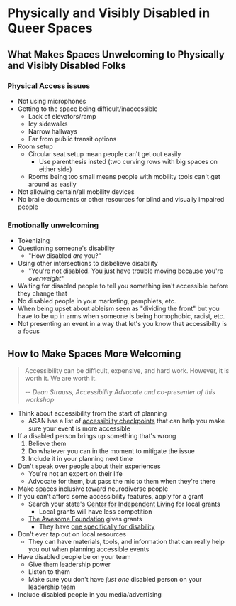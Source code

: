 # Physically and Visibly Disabled in Queer Spaces #

## What Makes Spaces Unwelcoming to Physically and Visibly Disabled Folks ##
### Physical Access issues ###
  * Not using microphones
  * Getting to the space being difficult/inaccessible
    * Lack of elevators/ramp
    * Icy sidewalks
    * Narrow hallways
    * Far from public transit options
  * Room setup
    * Circular seat setup mean people can't get out easily
      * Use parenthesis insted (two curving rows with big spaces on either side)
    * Rooms being too small means people with mobility tools can't get around as easily
  * Not allowing certain/all mobility devices
  * No braile documents or other resources for blind and visually impaired people
### Emotionally unwelcoming ###
  * Tokenizing
  * Questioning someone's disability
    * "How disabled _are_ you?"
  * Using other intersections to disbelieve disability
    * "You're not disabled. You just have trouble moving because you're _overweight_"
  * Waiting for disabled people to tell you something isn't accessible before they change that
  * No disabled people in your marketing, pamphlets, etc.
  * When being upset about ableism seen as "dividing the front" but you have to be up in arms when someone is being homophobic, racist, etc.
  * Not presenting an event in a way that let's you know that accessibilty is a focus

## How to Make Spaces More Welcoming ##

> Accessibility can be difficult, expensive, and hard work. However, it is worth it. We are worth it.
>
> -- <cite>Dean Strauss, Accessibility Advocate and co-presenter of this workshop</cite>

  * Think about accessibility from the start of planning
    * ASAN has a list of [accessibilty checkpoints](https://issuu.com/autselfadvocacy/docs/accessible-event-planning) that can help you make sure your event is more accessible
  * If a disabled person brings up something that's wrong
    1. Believe them
    2. Do whatever you can in the moment to mitigate the issue
    3. Include it in your planning next time
  * Don't speak over people about their experiences
    * You're not an expert on their life
    * Advocate for them, but pass the mic to them when they're there
  * Make spaces inclusive toward neurodiverse people
  * If you can't afford some accessibility features, apply for a grant
    * Search your state's [Center for Independent Living](https://acl.gov/programs/aging-and-disability-networks/centers-independent-living) for local grants
      * Local grants will have less competition
    * [The Awesome Foundation](https://www.awesomefoundation.org/en) gives grants
      * They have [one specifically for disability](https://www.awesomefoundation.org/en/chapters/disability)
  * Don't ever tap out on local resources
    * They can have materials, tools, and information that can really help you out when planning accessible events
  * Have disabled people be on your team
    * Give them leadership power
    * Listen to them
    * Make sure you don't have _just one_ disabled person on your leadership team
  * Include disabled people in you media/advertising
